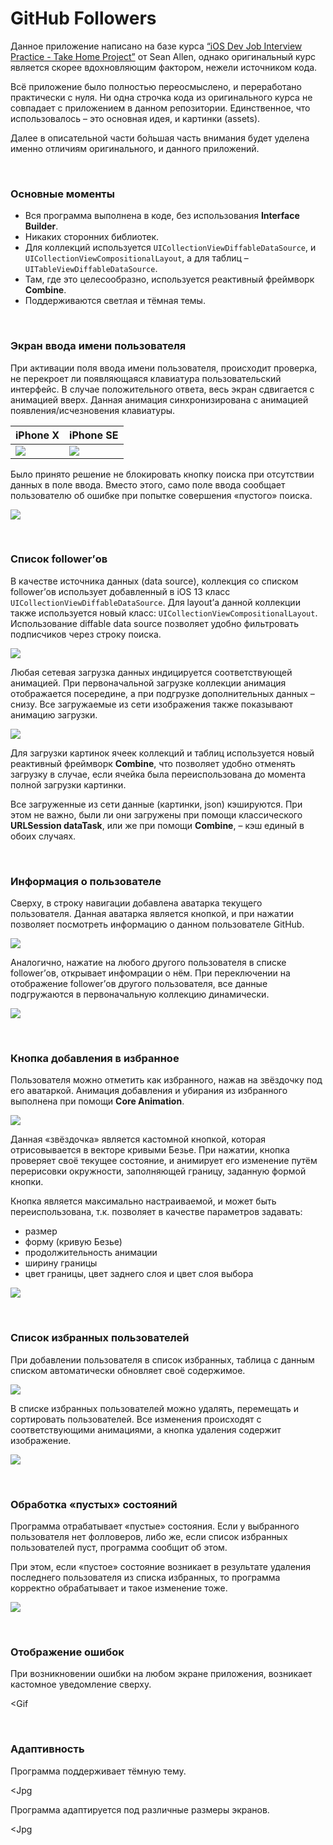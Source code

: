 # GitHub Followers

Данное приложение написано на базе курса [“iOS Dev Job Interview Practice - Take Home Project”](https://seanallen.teachable.com/p/take-home) от Sean Allen, однако оригинальный курс является скорее вдохновляющим фактором, нежели источником кода.

Всё приложение было полностью переосмыслено, и переработано практически с нуля. Ни одна строчка кода из оригинального курса не совпадает с приложением в данном репозитории. Единственное, что использовалось – это основная идея, и картинки (assets).

Далее в описательной части бо́льшая часть внимания будет уделена именно отличиям оригинального, и данного приложений.


&nbsp;
### Основные моменты

* Вся программа выполнена в коде, без использования **Interface Builder**.
* Никаких сторонних библиотек.
* Для коллекций используется `UICollectionViewDiffableDataSource`, и `UICollectionViewCompositionalLayout`, а для таблиц – `UITableViewDiffableDataSource`.
* Там, где это целесообразно, используется реактивный фреймворк **Combine**.
* Поддерживаются светлая и тёмная темы.


&nbsp;
### Экран ввода имени пользователя

При активации поля ввода имени пользователя, происходит проверка, не перекроет ли появляющаяся клавиатура пользовательский интерфейс. В случае положительного ответа, весь экран сдвигается с анимацией вверх. Данная анимация синхронизирована с анимацией появления/исчезновения клавиатуры.

| iPhone X                                    | iPhone SE                                      |
| ------------------------------------------- | ---------------------------------------------- |
| ![](Images/iPhone_X/keyboard_appearing.gif) | ![](Images/iPhone_X/keyboard_appearing_SE.gif) |

Было принято решение не блокировать кнопку поиска при отсутствии данных в поле ввода. Вместо этого, само поле ввода сообщает пользователю об ошибке при попытке совершения «пустого» поиска.

![](Images/iPhone_X/input_error.gif)


&nbsp;
### Список follower’ов

В качестве источника данных (data source), коллекция со списком follower’ов использует добавленный в iOS 13 класс `UICollectionViewDiffableDataSource`. Для layout’а данной коллекции также используется новый класс: `UICollectionViewCompositionalLayout`.
Использование diffable data source позволяет удобно фильтровать подписчиков через строку поиска. 

![](Images/iPhone_X/followers_filtering.gif)

Любая сетевая загрузка данных индицируется соответствующей анимацией. При первоначальной загрузке коллекции анимация отображается посередине, а при подгрузке дополнительных данных – снизу. Все загружаемые из сети изображения также показывают анимацию загрузки.

![](Images/iPhone_X/network_loading.gif)

Для загрузки картинок ячеек коллекций и таблиц используется новый реактивный фреймворк **Combine**, что позволяет удобно отменять загрузку в случае, если ячейка была переиспользована до момента полной загрузки картинки.

Все загруженные из сети данные (картинки, json) кэшируются. При этом не важно, были ли они загружены при помощи классического **URLSession dataTask**, или же при помощи **Combine**, – кэш единый в обоих случаях.


&nbsp;
### Информация о пользователе

Сверху, в строку навигации добавлена аватарка текущего пользователя. Данная аватарка является кнопкой, и при нажатии позволяет посмотреть информацию о данном пользователе GitHub.

![](Images/iPhone_X/current_user_info.gif)

Аналогично, нажатие на любого другого пользователя в списке follower’ов, открывает инфомрации о нём. При переключении на отображение follower’ов другого пользователя, все данные подгружаются в первоначальную коллекцию динамически.

![](Images/iPhone_X/change_current_user.gif)


&nbsp;
### Кнопка добавления в избранное

Пользователя можно отметить как избранного, нажав на звёздочку под его аватаркой. Анимация добавления и убирания из избранного выполнена при помощи **Core Animation**.

![](Images/iPhone_X/favorite_button.gif)

Данная «звёздочка» является кастомной кнопкой, которая отрисовывается в векторе кривыми Безье. При нажатии, кнопка проверяет своё текущее состояние, и анимирует его изменение путём перерисовки окружности, заполняющей границу, заданную формой кнопки.

Кнопка является максимально настраиваемой, и может быть переиспользована, т.к. позволяет в качестве параметров задавать:
* размер
* форму (кривую Безье)
* продолжительность анимации
* ширину границы
* цвет границы, цвет заднего слоя и цвет слоя выбора

![](Images/iPhone_X/swift_github_onelove.gif)


&nbsp;
### Список избранных пользователей

При добавлении пользователя в список избранных, таблица с данным списком автоматически обновляет своё содержимое.

![](Images/iPhone_X/add_to_favorites.gif)

В списке избранных пользователей можно удалять, перемещать и сортировать пользователей. Все изменения происходят с соответствующими анимациями, а кнопка удаления содержит изображение.

![](Images/iPhone_X/favorites.gif)


&nbsp;
### Обработка «пустых» состояний

Программа отрабатывает «пустые» состояния. Если у выбранного пользователя нет фолловеров, либо же, если список избранных пользователей пуст, программа сообщит об этом.

При этом, если «пустое» состояние возникает в результате удаления последнего пользователя из списка избранных, то программа корректно обрабатывает и такое изменение тоже.

![](Images/iPhone_X/empty_state_no_favorites.gif)


&nbsp;
### Отображение ошибок

При возникновении ошибки на любом экране приложения, возникает кастомное уведомление сверху.

<Gif


&nbsp;
### Адаптивность

Программа поддерживает тёмную тему.

<Jpg

Программа адаптируется под различные размеры экранов.

<Jpg
